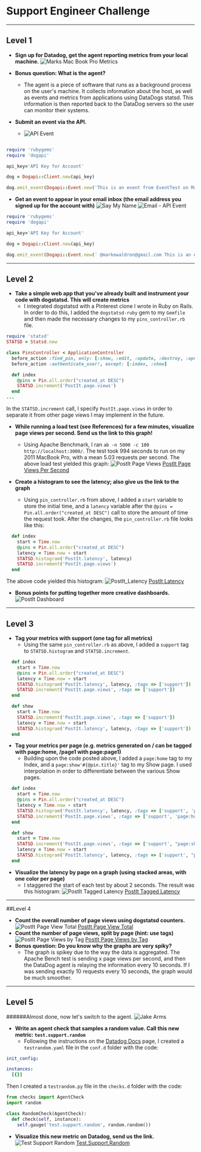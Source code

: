 # Support Engineer Challenge
***
## Level 1

* **Sign up for Datadog, get the agent reporting metrics from your local machine.**
![Marks Mac Book Pro Metrics](http://markewaldron.com/img/MarksMacBookProMetrics.png)
* **Bonus question: What is the agent?**
    * The agent is a piece of software that runs as a background process on the user's machine. It collects information about the host, as well as events and metrics from applications using DataDogs statsd. This information is then reported back to the DataDog servers so the user can monitor their systems.


* **Submit an event via the API.**

    * ![API Event](http://www.markewaldron.com/img/API_Event.png)

``` ruby

require 'rubygems'
require 'dogapi'

api_key='API Key for Account'

dog = Dogapi::Client.new(api_key)

dog.emit_event(Dogapi::Event.new('This is an event from EventTest on Marks MacBook Pro', :msg_title => 'EventTest'))

```

* **Get an event to appear in your email inbox (the email address you signed up for the account with)**
![Say My Name](http://www.markewaldron.com/img/BB_SayMyName.gif)
![Email - API Event](http://www.markewaldron.com/img/API_Event_Email.png)

``` Ruby
require 'rubygems'
require 'dogapi'

api_key='API Key for Account'

dog = Dogapi::Client.new(api_key)

dog.emit_event(Dogapi::Event.new(' @markewaldron@gmail.com This is an event from EventTest on Marks MacBook Pro', :msg_title => 'Email - EventTest'))
```

***
## Level 2
* **Take a simple web app that you've already built and instrument your code with dogstatsd. This will create metrics**
    * I integrated dogstatsd with a Pinterest clone I wrote in Ruby on Rails. In order to do this, I added the `dogstatsd-ruby` gem to my `Gemfile` and then made the necessary changes to my `pins_controller.rb` file.
``` Ruby
require 'statsd'
STATSD = Statsd.new

class PinsController < ApplicationController
  before_action :find_pin, only: [:show, :edit, :update, :destroy, :upvote]
  before_action :authenticate_user!, except: [:index, :show]

  def index
    @pins = Pin.all.order("created_at DESC")
    STATSD.increment('PostIt.page.views')
  end
...
```
In the `STATSD.increment` call, I specify `PostIt.page.views` in order to separate it from other page views I may implement in the future.

* **While running a load test (see References) for a few minutes, visualize page views per second. Send us the link to this graph!**
    * Using Apache Benchmark, I ran `ab -n 5000 -c 100 http://localhost:3000/`. The test took 994 seconds to run on my 2011 MacBook Pro, with a mean 5.03 requests per second. The above load test yielded this graph:
![PostIt Page Views](http://www.markewaldron.com/img/PostIt_Page_Views_Per_Second.png)
[PostIt Page Views Per Second](https://app.datadoghq.com/dash/61095/postit?live=false&page=0&is_auto=false&from_ts=1438275770000&to_ts=1438276505641&tile_size=s&fullscreen=61369166)

* **Create a histogram to see the latency; also give us the link to the graph**
    * Using `pin_controller.rb` from above, I added a `start` variable to store the initial time, and a `latency` variable after the `@pins = Pin.all.order("created_at DESC")` call to store the amount of time the request took. After the changes, the `pin_controller.rb` file looks like this:
``` Ruby
  def index
    start = Time.now
    @pins = Pin.all.order("created_at DESC")
    latency = Time.now - start
    STATSD.histogram('PostIt.latency', latency)
    STATSD.increment('PostIt.page.views')
  end
```
The above code yielded this histogram:
![PostIt_Latency](http://www.markewaldron.com/img/PostIt_Latency.png)
[PostIt Latency](https://app.datadoghq.com/dash/61095/postit?live=false&page=0&is_auto=false&from_ts=1438275644727&to_ts=1438276735636&tile_size=s&fullscreen=61326699)

* **Bonus points for putting together more creative dashboards.**
![PostIt Dashboard](http://markewaldron.com/img/PostIt_Dash.png)

***
## Level 3
* **Tag your metrics with support (one tag for all metrics)**
    * Using the same `pin_controller.rb` as above, I added a `support` tag to `STATSD.histogram` and `STATSD.increment`.
``` Ruby
  def index
    start = Time.now
    @pins = Pin.all.order("created_at DESC")
    latency = Time.now - start
    STATSD.histogram('PostIt.latency', latency, :tags => ['support'])
    STATSD.increment('PostIt.page.views', :tags => ['support'])
  end

  def show
    start = Time.now
    STATSD.increment('PostIt.page.views', :tags => ['support'])
    latency = Time.now - start
    STATSD.histogram('PostIt.latency', latency, :tags => ['support'])
  end
```
* **Tag your metrics per page (e.g. metrics generated on / can be tagged with page:home, /page1 with page:page1)**
    * Building upon the code posted above, I added a `page:home` tag to my Index, and a `page:show'#{@pin.title}'` tag to my Show page. I used interpolation in order to differentiate between the various Show pages.

``` Ruby
  def index
    start = Time.now
    @pins = Pin.all.order("created_at DESC")
    latency = Time.now - start
    STATSD.histogram('PostIt.latency', latency, :tags => ['support', 'page:home'])
    STATSD.increment('PostIt.page.views', :tags => ['support', 'page:home'])
  end

  def show
    start = Time.now
    STATSD.increment('PostIt.page.views', :tags => ['support', "page:show'#{@pin.title}'"])
    latency = Time.now - start
    STATSD.histogram('PostIt.latency', latency, :tags => ['support', "page:show'#{@pin.title}'"])
  end
```
* **Visualize the latency by page on a graph (using stacked areas, with one color per page)**
    * I staggered the start of each test by about 2 seconds. The result was this histogram:
![PostIt Tagged Latency](http://www.markewaldron.com/img/PostIt_Tagged_Latency.png)
[PostIt Tagged Latency](https://app.datadoghq.com/dash/61095/postit?live=false&page=0&is_auto=false&from_ts=1438288255204&to_ts=1438288555204&tile_size=s&fullscreen=61357585)

***
##Level 4

* **Count the overall number of page views using dogstatsd counters.**
![PostIt Page View Total](http://www.markewaldron.com/img/PostIt_Page_Views_Total.png) [PostIt Page View Total](https://app.datadoghq.com/dash/61095/postit?live=false&page=0&is_auto=false&from_ts=1438297718056&to_ts=1438298123000&tile_size=s&fullscreen=61363028)
* **Count the number of page views, split by page (hint: use tags)**
![PostIt Page Views by Tag](http://www.markewaldron.com/img/PostIt_Page_Views_Split.png) [PostIt Page Views by Tag](https://app.datadoghq.com/dash/61095/postit?live=false&page=0&is_auto=false&from_ts=1438297718056&to_ts=1438298123000&tile_size=s&fullscreen=61363028)
* **Bonus question: Do you know why the graphs are very spiky?**
    * The graph is spikey due to the way the data is aggregated. The Apache Bench test is sending x page views per second, and then the DataDog agent is relaying the information every 10 seconds. If I was sending exactly 10 requests every 10 seconds, the graph would be much smoother.

***
## Level 5
######Almost done, now let's switch to the agent.
![Jake Arms](http://www.markewaldron.com/img/AdventureTime_Jake_Arms.gif)
* **Write an agent check that samples a random value. Call this new metric: `test.support.random`**
    * Following the instructions on the [Datadog Docs](http://docs.datadoghq.com/guides/agent_checks/) page, I created a `testrandom.yaml` file in the `conf.d` folder with the code:
``` yaml
init_config:

instances:
  [{}]
```

Then I created a `testrandom.py` file in the `checks.d` folder with the code:
``` python
from checks import AgentCheck
import random

class RandomCheck(AgentCheck):
  def check(self, instance):
    self.gauge('test.support.random', random.random())
```

* **Visualize this new metric on Datadog, send us the link.**
![Test Support Random](http://www.markewaldron.com/img/Test_Support_Random.png)
[Test.Support.Random](https://app.datadoghq.com/dash/61385/random?live=false&page=0&is_auto=false&from_ts=1438461876000&to_ts=1438465498829&tile_size=m&fullscreen=61463943)
